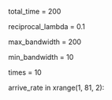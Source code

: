 total_time = 200

reciprocal_lambda = 0.1

max_bandwidth = 200

min_bandwidth = 10

times = 10

arrive_rate in xrange(1, 81, 2):
